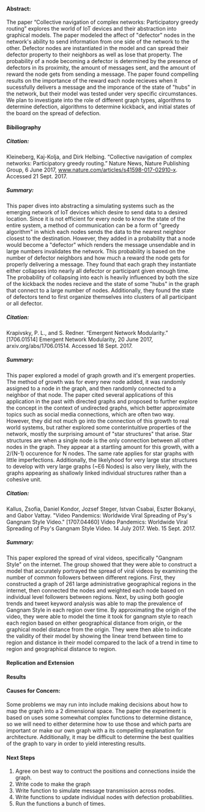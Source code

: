 
#### Abstract:
The paper “Collective navigation of complex networks: Participatory greedy routing” explores the world of IoT devices
and their abstraction into graphical models. The paper modeled the affect of "defector" nodes in the network's ability to send information from one side of the network to the other. Defector nodes are instantiated in the model and can spread their defector property to their neighbors as well as lose that property. The probability of a node becoming a defector is determined by the presence of defectors in its proximity, the amount of messages sent, and the amount of reward the node gets from sending a message. The paper found compelling results on the importance of the reward each node recieves when it sucessfully delivers a message and the imporance of the state of "hubs" in the network, but their model was tested under very specific circumstances. We plan to investigate into the role of different graph types, algorithms to determine defection,  algorithms to determine kickback, and initial states of the board on the spread of defection.

#### Bibiliography


##### Citation:
Kleineberg, Kaj-Kolja, and Dirk Helbing. “Collective navigation of complex networks: Participatory greedy routing.” Nature News,
Nature Publishing Group, 6 June 2017, www.nature.com/articles/s41598-017-02910-x. Accessed 21 Sept. 2017.

##### Summary:
This paper dives into abstracting a simulating systems such as the emerging network of IoT devices which desire
to send data to a desired location. Since it is not efficient for every node to know the state of the entire system,
a method of communication can be a form of "greedy algorithm" in which each nodes sends the data to the nearest neighbor
closest to the destination. However, they added in a probability that a node would become a "defector" which renders the
message unsendable and in large numbers invalidates the network. This probability is based on the number of defector neighbors
and how much a reward the node gets for properly delivering a message. They found that each graph they instantiate either
collapses into nearly all defector or participant given enough time. The probability of collapsing into each is heavily
influenced by both the size of the kickback the nodes recieve and the state of some "hubs" in the graph that connect to 
a large number of nodes. Additionally, they found the state of defectors tend to first organize themselves into clusters
of all participant or all defector.



##### Citation:
Krapivsky, P. L., and S. Redner. “Emergent Network Modularity.” [1706.01514] Emergent Network Modularity,
20 June 2017, arxiv.org/abs/1706.01514. Accessed 18 Sept. 2017.

##### Summary:
This paper explored a model of graph growth and it's emergent properties. The method of growth was 
for every new node added, it was randomly assigned to a node in the graph, and then randomly connected
to a neighbor of that node. The paper cited several applications of this application in the past with
directed graphs and proposed to further explore the concept in the context of undirected graphs, which 
better approximate topics such as social media connections, which are often two way. However, they did
not much go into the connection of this growth to real world systems, but rather explored some
conterintuitive properties of the network, mostly the surprising amount of "star structures" that arise.
Star structures are when a single node is the only connection between all other nodes in the graph. They
appear at a startling amount for this growth, with a 2/(N-1) occurence for N nodes. The same rate applies
for star graphs with little imperfections. Additionally, the likelyhood for very large star structures to
develop with very large graphs (~E6 Nodes) is also very likely, with the graphs appearing as shallowly linked
individual structures rather than a cohesive unit.


##### Citation:
  Kallus, Zsofia, Daniel Kondor, Jozsef Steger, Istvan Csabai, Eszter Bokanyi, and Gabor Vattay. "Video Pandemics: Worldwide Viral Spreading of Psy's Gangnam Style Video." [1707.04460] Video Pandemics: Worldwide Viral Spreading of Psy's Gangnam Style Video. 14 July 2017. Web. 15 Sept. 2017.

##### Summary:
  This paper explored the spread of viral videos, specifically "Gangnam Style" on the internet. The group showed that they were
able to construct a model that accurately portrayed the spread of viral videos by examining the number of common followers
between different regions.
First, they constructed a graph of 261 large administrative geographical regions in the internet, then connected the nodes
and weighted each node based on individual level followers between regions. Next, by using both google trends
and tweet keyword analysis was able to map the prevalence of Gangnam Style in each region over time. By approximating the
origin of the video, they were able to model the time it took for gangnam style to reach each region based on either
geographical distance from origin, or the graphical model distance from the origin. They were then able to indicate the
validity of their model by showing the linear trend between time to region and distance in their model compared to the lack of
a trend in time to region and geographical distance to region.


#### Replication and Extension


#### Results


#### Causes for Concern:
Some problems we may run into include making decisions about how to map the graph into a 2 dimensional space. The paper the
experiment is based on uses some somewhat complex functions to determine distance, so we will need to either determine how to use those and which parts are important or make our own graph with a its compelling explanation for architecture. Additionally, it may be difficult to determine the best qualities of the graph to vary in order to yield interesting results.

#### Next Steps
1. Agree on best way to contruct the positions and connections inside the graph.
2. Write code to make the graph
3. Write function to simulate message transmission across nodes.
4. Write functions to update individual nodes with defection probabilities.
5. Run the functions a bunch of times.
